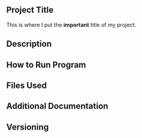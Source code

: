 ## Project Title
  This is where I put the **important** title of my project.
## Description
## How to Run Program
## Files Used
## Additional Documentation
## Versioning
